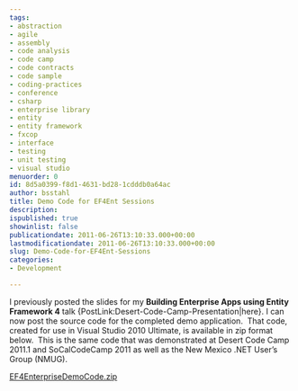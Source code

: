 ```yaml
---
tags:
- abstraction
- agile
- assembly
- code analysis
- code camp
- code contracts
- code sample
- coding-practices
- conference
- csharp
- enterprise library
- entity
- entity framework
- fxcop
- interface
- testing
- unit testing
- visual studio
menuorder: 0
id: 8d5a0399-f8d1-4631-bd28-1cdddb0a64ac
author: bsstahl
title: Demo Code for EF4Ent Sessions
description: 
ispublished: true
showinlist: false
publicationdate: 2011-06-26T13:10:33.000+00:00
lastmodificationdate: 2011-06-26T13:10:33.000+00:00
slug: Demo-Code-for-EF4Ent-Sessions
categories:
- Development

---
```

I previously posted the slides for my **Building Enterprise Apps using Entity Framework 4** talk {PostLink:Desert-Code-Camp-Presentation|here}. I can now post the source code for the completed demo application.  That code, created for use in Visual Studio 2010 Ultimate, is available in zip format below.  This is the same code that was demonstrated at Desert Code Camp 2011.1 and SoCalCodeCamp 2011 as well as the New Mexico .NET User’s Group (NMUG).

[EF4EnterpriseDemoCode.zip](https://docs.google.com/uc?id=0B6PPrBnxN6VtMGRhNzZhOGUtNGY5NC00M2IyLTgxYzMtOTVlNDU0MDQyNjc1&amp;export=download&amp;hl=en_US)